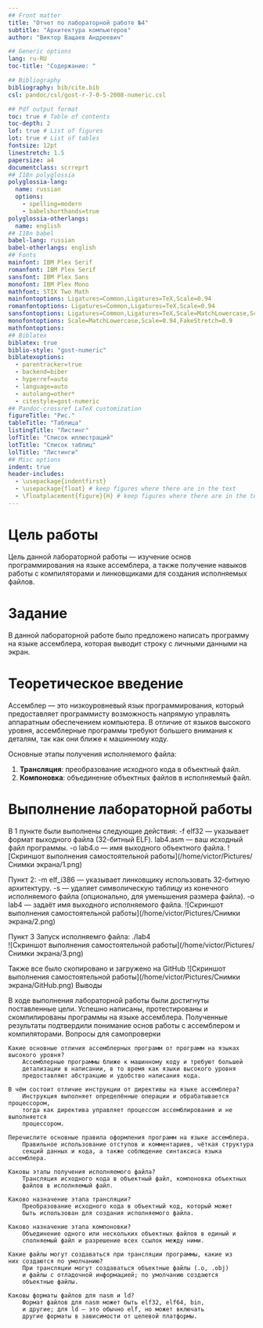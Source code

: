 ```yaml
---
## Front matter
title: "Отчет по лабораторной работе №4"
subtitle: "Архитектура компьютеров"
author: "Виктор Ващаев Андреевич"

## Generic options
lang: ru-RU
toc-title: "Содержание: "

## Bibliography
bibliography: bib/cite.bib
csl: pandoc/csl/gost-r-7-0-5-2008-numeric.csl

## Pdf output format
toc: true # Table of contents
toc-depth: 2
lof: true # List of figures
lot: true # List of tables
fontsize: 12pt
linestretch: 1.5
papersize: a4
documentclass: scrreprt
## I18n polyglossia
polyglossia-lang:
  name: russian
  options:
	- spelling=modern
	- babelshorthands=true
polyglossia-otherlangs:
  name: english
## I18n babel
babel-lang: russian
babel-otherlangs: english
## Fonts
mainfont: IBM Plex Serif
romanfont: IBM Plex Serif
sansfont: IBM Plex Sans
monofont: IBM Plex Mono
mathfont: STIX Two Math
mainfontoptions: Ligatures=Common,Ligatures=TeX,Scale=0.94
romanfontoptions: Ligatures=Common,Ligatures=TeX,Scale=0.94
sansfontoptions: Ligatures=Common,Ligatures=TeX,Scale=MatchLowercase,Scale=0.94
monofontoptions: Scale=MatchLowercase,Scale=0.94,FakeStretch=0.9
mathfontoptions:
## Biblatex
biblatex: true
biblio-style: "gost-numeric"
biblatexoptions:
  - parentracker=true
  - backend=biber
  - hyperref=auto
  - language=auto
  - autolang=other*
  - citestyle=gost-numeric
## Pandoc-crossref LaTeX customization
figureTitle: "Рис."
tableTitle: "Таблица"
listingTitle: "Листинг"
lofTitle: "Список иллюстраций"
lotTitle: "Список таблиц"
lolTitle: "Листинги"
## Misc options
indent: true
header-includes:
  - \usepackage{indentfirst}
  - \usepackage{float} # keep figures where there are in the text
  - \floatplacement{figure}{H} # keep figures where there are in the text
---
```


# Цель работы

Цель данной лабораторной работы — изучение основ программирования на языке ассемблера, а также получение навыков работы с компиляторами и линковщиками для создания исполняемых файлов.

# Задание

В данной лабораторной работе было предложено написать программу на языке ассемблера, которая выводит строку с личными данными на экран.

# Теоретическое введение

Ассемблер — это низкоуровневый язык программирования, который предоставляет программисту возможность напрямую управлять аппаратным обеспечением компьютера. В отличие от языков высокого уровня, ассемблерные программы требуют большего внимания к деталям, так как они ближе к машинному коду.

Основные этапы получения исполняемого файла:
1. **Трансляция**: преобразование исходного кода в объектный файл.
2. **Компоновка**: объединение объектных файлов в исполняемый файл.

# Выполнение лабораторной работы

В 1 пункте были выполнены следующие действия:
	-f elf32 — указывает формат выходного файла (32-битный ELF).
	lab4.asm — ваш исходный файл программы.
	-o lab4.o — имя выходного объектного файла.
![Скриншот выполнения самостоятельной работы](/home/victor/Pictures/Снимки экрана/1.png)


Пункт 2:
	-m elf_i386 — указывает линковщику использовать 32-битную архитектуру.
	-s — удаляет символическую таблицу из конечного исполняемого файла (опционально, для уменьшения 			размера файла).
	-o lab4 — задаёт имя выходного исполняемого файла.
![Скриншот выполнения самостоятельной работы](/home/victor/Pictures/Снимки экрана/2.png)

	
Пункт 3 Запуск исполняемго файла: 
	./lab4	
![Скриншот выполнения самостоятельной работы](/home/victor/Pictures/Снимки экрана/3.png)


Также все было скопировано и загружено на GitHub
![Скриншот выполнения самостоятельной работы](/home/victor/Pictures/Снимки экрана/GitHub.png)
Выводы

В ходе выполнения лабораторной работы были достигнуты поставленные цели. Успешно написаны, протестированы и скомпилированы программы на языке ассемблера. Полученные результаты подтвердили понимание основ работы с ассемблером и компиляторами.
Вопросы для самопроверки

    Какие основные отличия ассемблерных программ от программ на языках высокого уровня?
        Ассемблерные программы ближе к машинному коду и требуют большей 
        детализации в написании, в то время как языки высокого уровня 
        предоставляют абстракцию и удобство написания кода.

    В чём состоит отличие инструкции от директивы на языке ассемблера?
        Инструкция выполняет определённые операции и обрабатывается процессором, 
        тогда как директива управляет процессом ассемблирования и не выполняется 
        процессором.

    Перечислите основные правила оформления программ на языке ассемблера.
        Правильное использование отступов и комментариев, чёткая структура 
        секций данных и кода, а также соблюдение синтаксиса языка ассемблера.

    Каковы этапы получения исполняемого файла?
        Трансляция исходного кода в объектный файл, компоновка объектных
        файлов в исполняемый файл.

    Каково назначение этапа трансляции?
        Преобразование исходного кода в объектный код, который может 
        быть использован для создания исполняемого файла.

    Каково назначение этапа компоновки?
        Объединение одного или нескольких объектных файлов в единый и
        сполняемый файл и разрешение всех ссылок между ними.

    Какие файлы могут создаваться при трансляции программы, какие из 
    них создаются по умолчанию?
        При трансляции могут создаваться объектные файлы (.o, .obj) 
        и файлы с отладочной информацией; по умолчанию создаются 
        объектные файлы.

    Каковы форматы файлов для nasm и ld?
        Формат файлов для nasm может быть elf32, elf64, bin, 
        и другие; для ld — это обычно elf, но может включать 
        другие форматы в зависимости от целевой платформы.
